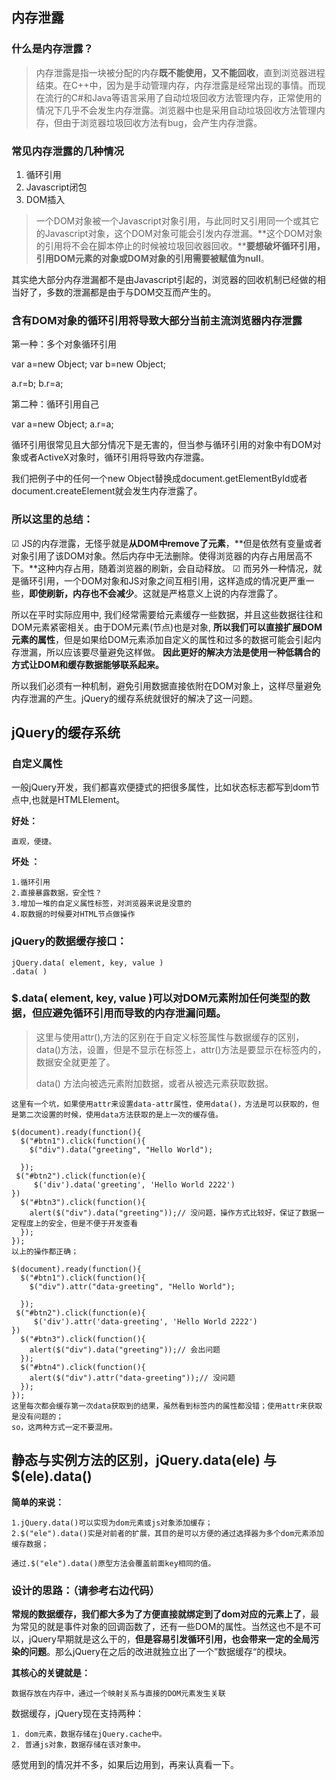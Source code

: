 ## 内存泄露

### 什么是内存泄露？

> 内存泄露是指一块被分配的内存**既不能使用，又不能回收**，直到浏览器进程结束。在C++中，因为是手动管理内存，内存泄露是经常出现的事情。而现在流行的C#和Java等语言采用了自动垃圾回收方法管理内存，正常使用的情况下几乎不会发生内存泄露。浏览器中也是采用自动垃圾回收方法管理内存，但由于浏览器垃圾回收方法有bug，会产生内存泄露。

### 常见内存泄露的几种情况

1. 循环引用
2. Javascript闭包
3. DOM插入

>一个DOM对象被一个Javascript对象引用，与此同时又引用同一个或其它的Javascript对象，这个DOM对象可能会引发内存泄漏。**这个DOM对象的引用将不会在脚本停止的时候被垃圾回收器回收。****要想破坏循环引用，引用DOM元素的对象或DOM对象的引用需要被赋值为null**。

其实绝大部分内存泄漏都不是由Javascript引起的，浏览器的回收机制已经做的相当好了，多数的泄漏都是由于与DOM交互而产生的。

### 含有DOM对象的循环引用将导致大部分当前主流浏览器内存泄露

第一种：多个对象循环引用

var a=new Object;
var b=new Object;

a.r=b;
b.r=a;


第二种：循环引用自己

var a=new Object;
a.r=a;


循环引用很常见且大部分情况下是无害的，但当参与循环引用的对象中有DOM对象或者ActiveX对象时，循环引用将导致内存泄露。

我们把例子中的任何一个new Object替换成document.getElementById或者document.createElement就会发生内存泄露了。

### 所以这里的总结：

  ☑  JS的内存泄露，无怪乎就是**从DOM中remove了元素**，**但是依然有变量或者对象引用了该DOM对象。然后内存中无法删除。使得浏览器的内存占用居高不下。**这种内存占用，随着浏览器的刷新，会自动释放。
  ☑  而另外一种情况，就是循环引用，一个DOM对象和JS对象之间互相引用，这样造成的情况更严重一些，**即使刷新，内存也不会减少**。这就是严格意义上说的内存泄露了。

所以在平时实际应用中, 我们经常需要给元素缓存一些数据，并且这些数据往往和DOM元素紧密相关。由于DOM元素(节点)也是对象, **所以我们可以直接扩展DOM元素的属性**，但是如果给DOM元素添加自定义的属性和过多的数据可能会引起内存泄漏，所以应该要尽量避免这样做。 **因此更好的解决方法是使用一种低耦合的方式让DOM和缓存数据能够联系起来。**

所以我们必须有一种机制，避免引用数据直接依附在DOM对象上，这样尽量避免内存泄漏的产生。jQuery的缓存系统就很好的解决了这一问题。

 

## jQuery的缓存系统

### 自定义属性

一般jQuery开发，我们都喜欢便捷式的把很多属性，比如状态标志都写到dom节点中,也就是HTMLElement。

**好处：**

```
直观，便捷。
```

**坏处 ：**

```
1.循环引用
2.直接暴露数据，安全性？
3.增加一堆的自定义属性标签，对浏览器来说是没意的
4.取数据的时候要对HTML节点做操作
```

### jQuery的数据缓存接口：

```
jQuery.data( element, key, value )
.data( )
```

### $.data( element, key, value )可以对DOM元素附加任何类型的数据，但应避免循环引用而导致的内存泄漏问题。

> 这里与使用attr(),方法的区别在于自定义标签属性与数据缓存的区别，data()方法，设置，但是不显示在标签上，attr()方法是要显示在标签内的，数据安全就更差了。
>
> data() 方法向被选元素附加数据，或者从被选元素获取数据。
>

```
这里有一个坑，如果使用attr来设置data-attr属性，使用data()，方法是可以获取的，但是第二次设置的时候，使用data方法获取的是上一次的缓存值。

$(document).ready(function(){
  $("#btn1").click(function(){
    $("div").data("greeting", "Hello World");
    
  });
 $("#btn2").click(function(e){
     $('div').data('greeting', 'Hello World 2222')
})
  $("#btn3").click(function(){
    alert($("div").data("greeting"));// 没问题，操作方式比较好，保证了数据一定程度上的安全，但是不便于开发查看
  });
});
以上的操作都正确；

$(document).ready(function(){
  $("#btn1").click(function(){
    $("div").attr("data-greeting", "Hello World");
    
  });
 $("#btn2").click(function(e){
     $('div').attr('data-greeting', 'Hello World 2222')
})
  $("#btn3").click(function(){
    alert($("div").data("greeting"));// 会出问题
  });
  $("#btn4").click(function(){
    alert($("div").attr("data-greeting"));// 没问题
  });
});
这里每次都会缓存第一次data获取到的结果，虽然看到标签内的属性都没错；使用attr来获取是没有问题的；
so，这两种方式一定不要混用。
```

## 静态与实例方法的区别，jQuery.data(ele) 与 $(ele).data()

**简单的来说：**

```
1.jQuery.data()可以实现为dom元素或js对象添加缓存；
2.$("ele").data()实是对前者的扩展，其目的是可以方便的通过选择器为多个dom元素添加缓存数据；
```

```
通过.$("ele").data()原型方法会覆盖前面key相同的值。
```

### 设计的思路：（请参考右边代码）

**常规的数据缓存，我们都大多为了方便直接就绑定到了dom对应的元素上了**，最为常见的就是事件对象的回调函数了，还有一些DOM的属性。当然这也不是不可以，jQuery早期就是这么干的，**但是容易引发循环引用，也会带来一定的全局污染的问题**。那么jQuery在之后的改进就独立出了一个”数据缓存“的模块。

**其核心的关键就是：**

```
数据存放在内存中，通过一个映射关系与直接的DOM元素发生关联
```

数据缓存，jQuery现在支持两种：

```
1. dom元素，数据存储在jQuery.cache中。
2. 普通js对象，数据存储在该对象中。
```

感觉用到的情况并不多，如果后边用到，再来认真看一下。

